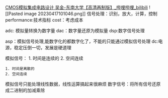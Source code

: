 [CMOS模拟集成电路设计 吴金-东南大学【高清再制版】\_哔哩哔哩\_bilibili](https://www.bilibili.com/video/BV1Tr4y1k7vJ/?spm_id_from=333.337.search-card.all.click&vd_source=b92112731015c20054034d26c9ad8a67)
![[Pasted image 20230417101046.png]]
信号处理：识别，放大，计算，控制
performance:技术指标
cost：考虑成本

adc: 模拟量转换为数字量
dac：数字量还原为模拟量
dsp:数字信号处理

asp：模拟信号处理,能数字化的都数字化了，不能的只能通过模拟信号处理
dc:电源，稳定压倒一切，发展是硬道理

模拟信号：
	1. 时间是连续的
	2. 空间连续
 

    1. 时间是离散的
    2. 空间连续
    
模拟信号只能处理线性数据，线性运算搞起来很麻烦
数字信号：将所有信号还原成二进制的加减乘除

